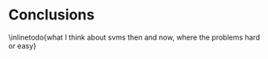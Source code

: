 # Conclusions #

\inlinetodo{what I think about svms then and now, where the problems hard or easy}

<!-- vim:set filetype=markdown.pandoc : -->
